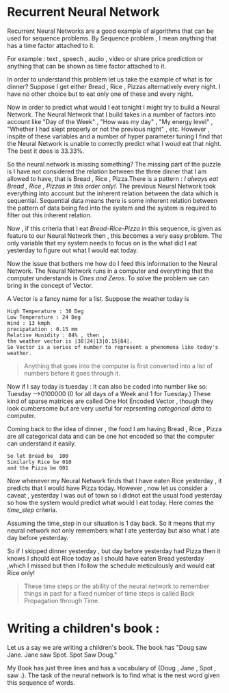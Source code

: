# Recurrent Neural Network

Recurrent Neural Networks are a good example of algorithms that can be used for sequence problems. By Sequence problem , I mean anything that 
has a time factor attached to it.

For example : text , speech , audio , video  or share price prediction or anything that can be shown as time factor attached to it.

In order to understand this problem let us take the example of what is for dinner?
Suppose I get either Bread , Rice , Pizzas alternatively every night. I have no other choice but to eat only one of these and every night.

Now in order to predict what would I eat tonight I might try to build a Neural Network. The Neural Network that I build takes in a number 
of factors into account like "Day of the Week" , "How was my day" , "My energy level" , "Whether I had slept properly or not the previous 
night" , etc. However , inspite of these variables and a number of hyper parameter tuning I find that the Neural Network is unable to 
correctly predict what I woud eat that night. The best it does is 33.33%.

So the neural network is missing something? The missing part of the puzzle is I have not considered the relation between the three dinner
that I am allowed to have, that is Bread , Rice , Pizza.There is a pattern : _I always eat Bread , Rice , Pizzas in this order only!._ 
The previous Neural Network took everything into account but the inherent relation between the data which is sequential. Sequential data means there is some 
inherent relation between the pattern of data being fed into the system and the system is required to filter out this inherent relation.

Now , if this criteria that I eat _Bread-Rice-Pizza_ in this sequence, is given as feature to our Neural Network then , this becomes a
very easy problem. The only variable that my system needs to focus on is the what did I eat yesterday to figure out what I would eat today.

Now the issue that bothers me how do I feed this information to the Neural Network. The Neural Network runs in a computer and everything that
the computer understands is _Ones and Zeros_. To solve the problem we can bring in the concept of Vector.

A Vector is a fancy name for a list. Suppose the weather today is 

```
High Temperature : 38 Deg
Low Temperature : 24 Deg
Wind : 13 kmph
precipatation : 0.15 mm
Relative Hunidity : 84% , then ,
the weather vector is |38|24|13|0.15|84|.
So Vector is a series of number to represent a phenomena like today's weather.
```

>Anything that goes into the computer is first converted into a list of numbers before it goes through it.

Now if I say today is tuesday :
It can also be coded into number like so:
Tuesday -->0100000 (0 for all days of a Week and 1 for Tuesday.)
These kind of sparse matrices are called One Hot Encoded Vector , though they look cumbersome but are very useful for 
reprsenting _categorical data_ to computer.

Coming back to the idea of dinner , the food I am having Bread , Rice , Pizza are all categorical data and can be one hot encoded 
so that the computer can understand it easily.
```
So let Bread be  100
Similarly Rice be 010
and the Pizza be 001
```

Now whenever my Neural Network finds that I have eaten Rice yesterday , it predicts that I would have Pizza today. However , now let us 
consider a caveat , yesterday I was out of town so I didnot eat the usual food yesterday so how the system would predict what would I eat
today. Here comes the _time_step_ criteria.

Assuming the time_step in our situation is 1 day back. So it means that my neural network not only remembers what I ate yesterday but also
what I ate day before yesterday.

So if I skipped dinner yesterday , but day before yesterday had Pizza then it knows I should eat Rice today as I should have eaten 
Bread yesterday ,which I missed but then I follow the schedule meticulously and would eat Rice only!

> These time steps or the ability of the neural network to remember things in past for a fixed number of time steps is called 
>Back Propagation through Time.

# Writing a children's book :

Let us a say we are writing a children's book.
The book has "Doug saw Jane. Jane saw Spot. Spot Saw Doug."

My Book has just three lines and has a vocabulary of {Doug , Jane , Spot , saw .}.
The task of the neural network is to find what is the nest word given this sequence 
of words.


